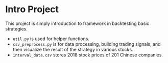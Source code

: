 # Intro Project
This project is simply introduction to framework in backtesting basic strategies.

- `util.py` is used for helper functions.
- `csv_preprocess.py` is for data processing, building trading signals, and then
visualize the result of the strategy in various stocks.
- `interval_data.csv` stores 2018 stock prices of 201 Chinese companies.
